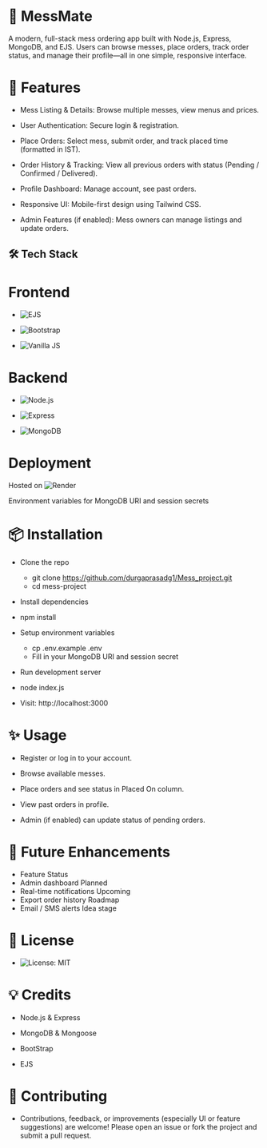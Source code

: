 # 🥘 MessMate 

A modern, full-stack mess ordering app built with Node.js, Express, MongoDB, and EJS.
Users can browse messes, place orders, track order status, and manage their profile—all in one simple, responsive interface.

# 🚀 Features 

- Mess Listing & Details: Browse multiple messes, view menus and prices.

- User Authentication: Secure login & registration.

- Place Orders: Select mess, submit order, and track placed time (formatted in IST).

- Order History & Tracking: View all previous orders with status (Pending / Confirmed / Delivered).

- Profile Dashboard: Manage account, see past orders.

- Responsive UI: Mobile-first design using Tailwind CSS.

- Admin Features (if enabled): Mess owners can manage listings and update orders.

## 🛠️ Tech Stack 

# Frontend

- ![EJS](https://img.shields.io/badge/EJS-3.x-blue?logo=ejs)
  
- ![Bootstrap](https://img.shields.io/badge/Bootstrap-5.x-purple?logo=bootstrap)
  
- ![Vanilla JS](https://img.shields.io/badge/Vanilla%20JS-ES6-yellow?logo=javascript)


# Backend

- ![Node.js](https://img.shields.io/badge/Node.js-18.x-green?logo=node.js) 

- ![Express](https://img.shields.io/badge/Express.js-backend-lightgrey?logo=express)
  
- ![MongoDB](https://img.shields.io/badge/MongoDB-Atlas-blue?logo=mongodb)

# Deployment

Hosted on ![Render](https://img.shields.io/badge/Render-Active-brightgreen?logo=render)


Environment variables for MongoDB URI and session secrets

# 📦 Installation
- Clone the repo
  - git clone https://github.com/durgaprasadg1/Mess_project.git
  - cd mess-project

- Install dependencies
 - npm install

- Setup environment variables
  - cp .env.example .env
  - Fill in your MongoDB URI and session secret

- Run development server
 - node index.js
 - Visit: http://localhost:3000

 # ✨ Usage 

- Register or log in to your account.

- Browse available messes.

- Place orders and see status in Placed On column.

- View past orders in profile.

- Admin (if enabled) can update status of pending orders.

# 🎯 Future Enhancements 
- Feature	Status
- Admin dashboard	Planned
- Real-time notifications	Upcoming
- Export order history	Roadmap
- Email / SMS alerts	Idea stage

# 📄 License

- ![License: MIT](https://img.shields.io/badge/License-MIT-yellow.svg)

# 💡 Credits

- Node.js & Express

- MongoDB & Mongoose

- BootStrap 

- EJS
# 🤝 Contributing

- Contributions, feedback, or improvements (especially UI or feature suggestions) are welcome! Please open an issue or fork the project and submit a pull request.
